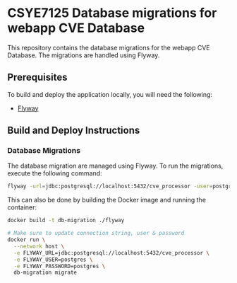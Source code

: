 # CSYE7125 Database migrations for webapp CVE Database

This repository contains the database migrations for the webapp CVE Database. The migrations are handled using Flyway.

## Prerequisites

To build and deploy the application locally, you will need the following:

- [Flyway](https://flywaydb.org/getstarted/how)

## Build and Deploy Instructions

### Database Migrations

The database migration are managed using Flyway. To run the migrations, execute the following command:

```bash
flyway -url=jdbc:postgresql://localhost:5432/cve_processor -user=postgres -password=postgres -locations=filesystem:./flyway/sql migrate
```

This can also be done by building the Docker image and running the container:

```bash
docker build -t db-migration ./flyway

# Make sure to update connection string, user & password
docker run \
  --network host \
  -e FLYWAY_URL=jdbc:postgresql://localhost:5432/cve_processor \
  -e FLYWAY_USER=postgres \
  -e FLYWAY_PASSWORD=postgres \
  db-migration migrate
```
